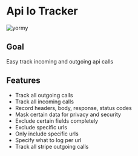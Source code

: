 # Api Io Tracker

![yormy](../../public/yormy.png)

## Goal
Easy track incoming and outgoing api calls

## Features
* Track all outgoing calls
* Track all incoming calls
* Record headers, body, response, status codes
* Mask certain data for privacy and security
* Exclude certain fields completely
* Exclude specific urls
* Only include specific urls
* Specify what to log per url
* Track all stripe outgoing calls
